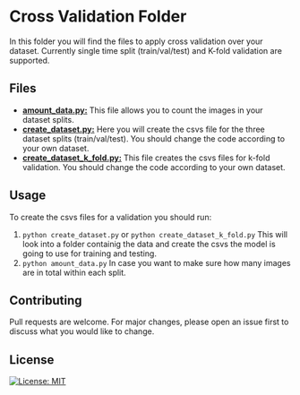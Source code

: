 # Cross Validation Folder

In this folder you will find the files to apply cross validation over your dataset. Currently single time split (train/val/test) and K-fold validation are supported.

## Files
* [__amount_data.py:__](./amount_data.py) This file allows you to count the images in your dataset splits.
* [__create_dataset.py:__](./create_dataset.py) Here you will create the csvs file for the three dataset splits (train/val/test). You should change the code according to your own dataset.
* [__create_dataset_k_fold.py:__](./create_dataset_k_fold.py) This file creates the csvs files for k-fold validation. You should change the code according to your own dataset.

## Usage
To create the csvs files for a validation you should run:
1. ```python create_dataset.py``` or ```python create_dataset_k_fold.py``` This will look into a folder containig the data and create the csvs the model is going to use for training and testing.
2. ```python amount_data.py``` In case you want to make sure how many images are in total within each split.

## Contributing
Pull requests are welcome. For major changes, please open an issue first to discuss what you would like to change.

## License
[![License: MIT](https://img.shields.io/badge/License-MIT-yellow.svg)](../LICENSE)

